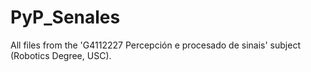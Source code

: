 # PyP_Senales
All files from the 'G4112227 Percepción e procesado de sinais' subject (Robotics Degree, USC).

